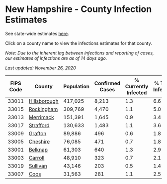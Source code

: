 # New Hampshire - County Infection Estimates

See state-wide estimates [here](/infections/us-nh).

Click on a county name to view the infections estimates for that county.

*Note: Due to the inherent lag between infections and reporting of cases, our estimates of infections are as of 14 days ago.*

*Last updated: November 26, 2020*

|   FIPS Code |                       County |   Population |   Confirmed Cases |   % Currently Infected |   % Total Infected |
|-------------|------------------------------|--------------|-------------------|------------------------|--------------------|
|       33011 | [Hillsborough](hillsborough) |      417,025 |             8,213 |                    1.3 |                6.6 |
|       33015 |     [Rockingham](rockingham) |      309,769 |             4,470 |                    1.1 |                5.0 |
|       33013 |       [Merrimack](merrimack) |      151,391 |             1,645 |                    0.9 |                3.4 |
|       33017 |       [Strafford](strafford) |      130,633 |             1,483 |                    1.1 |                3.6 |
|       33009 |           [Grafton](grafton) |       89,886 |               496 |                    0.6 |                1.8 |
|       33005 |         [Cheshire](cheshire) |       76,085 |               471 |                    0.7 |                1.8 |
|       33001 |           [Belknap](belknap) |       61,303 |               640 |                    1.3 |                2.9 |
|       33003 |           [Carroll](carroll) |       48,910 |               323 |                    0.7 |                2.1 |
|       33019 |         [Sullivan](sullivan) |       43,146 |               203 |                    0.5 |                1.4 |
|       33007 |                 [Coos](coos) |       31,563 |               281 |                    1.1 |                2.5 |